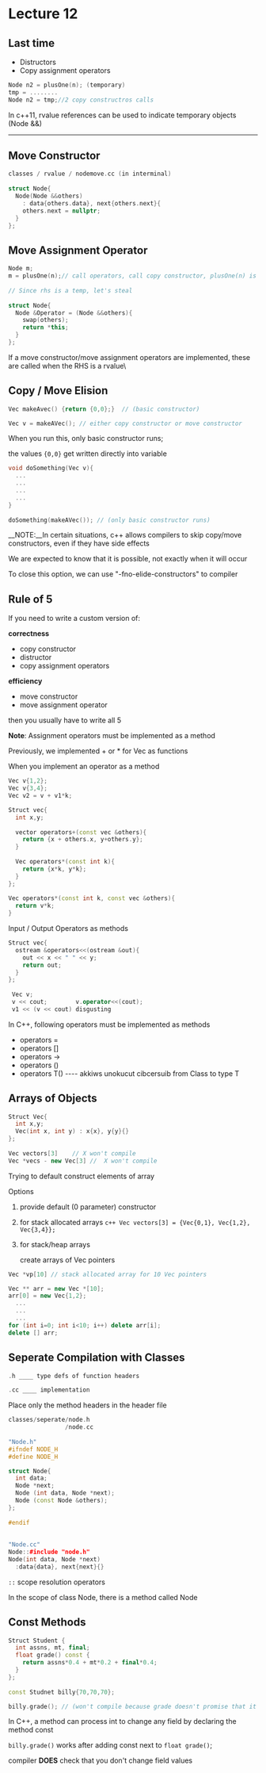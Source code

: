 # Lecture 12
## Last time
  - Distructors
  - Copy assignment operators

```c++
Node n2 = plusOne(n); (temporary)
tmp = ........
Node n2 = tmp;//2 copy constructros calls
```

In c++11, rvalue references can be used to indicate temporary objects (Node &&)

-------------

## Move Constructor
```c++
classes / rvalue / nodemove.cc (in interminal)
       
struct Node{
  Node(Node &&others)
    : data{others.data}, next{others.next}{
    others.next = nullptr;
  }
};
```  

## Move Assignment Operator
```c++
Node m;
m = plusOne(n);// call operators, call copy constructor, plusOne(n) is rvalue
       
// Since rhs is a temp, let's steal
         
struct Node{
  Node &Operator = (Node &&others){
    swap(others);
    return *this;
  }
};
```           
           
If a move constructor/move assignment operators are implemented, these are called when the RHS is a rvalue\
 
## Copy / Move Elision
 
```c++ 
Vec makeAvec() {return {0,0};}  // (basic constructor)

Vec v = makeAVec(); // either copy constructor or move constructor
```

When you run this, only basic constructor runs;
  
the values `{0,0}` get written directly into variable

```c++
void doSomething(Vec v){
  ...
  ...
  ...
  ...
}
  
doSomething(makeAVec()); // (only basic constructor runs)
```

__NOTE:__In certain situations, c++ allows compilers to skip copy/move constructors, even if they have side effects

We are expected to know that it is possible, not exactly when it will occur

To close this option, we can use "-fno-elide-constructors" to compiler

## Rule of 5

If you need to write a custom version of:

__correctness__
  - copy constructor
  - distructor                             
  - copy assignment operators
  
__efficiency__     
  - move constructor
  - move assignment operator               
     
then you usually have to write all 5
     

__Note__: Assignment operators must be implemented as a method

Previously, we implemented + or * for Vec as functions

When you implement an operator as a method

```c++
Vec v{1,2};
Vec v{3,4};
Vec v2 = v + v1*k;

Struct vec{
  int x,y;
       
  vector operators+(const vec &others){
    return {x + others.x, y+others.y};
  }
  
  Vec operators*(const int k){
    return {x*k, y*k};
  }
};
     
Vec operators*(const int k, const vec &others){
  return v*k;
}
```
       
Input / Output Operators as methods
```c++
Struct vec{
  ostream &operators<<(ostream &out){
    out << x << " " << y;
    return out;
  }
};
       
 Vec v; 
 v << cout;        v.operator<<(cout);
 v1 << (v << cout) disgusting
```

In C++, following operators must be implemented as methods
  - operators =
  - operators []
  - operators ->
  - operators ()
  - operators T()    ---- akkiws unokucut cibcersuib from Class to type T
      
## Arrays of Objects
```c++
Struct Vec{
  int x,y;
  Vec(int x, int y) : x{x}, y{y}{}
};
     
Vec vectors[3]    // X won't compile
Vec *vecs - new Vec[3] //  X won't compile
```

Trying to default construct elements of array

Options
  1. provide default (0 parameter) constructor
  2. for stack allocated arrays
    ```c++
    Vec vectors[3] = {Vec{0,1}, Vec{1,2}, Vec{3,4}};
    ```
  3. for stack/heap arrays
        
     create arrays of Vec pointers
        
```c++
Vec *vp[10] // stack allocated array for 10 Vec pointers

Vec ** arr = new Vec *[10];
arr[0] = new Vec{1,2};
  ...
  ...
  ...
for (int i=0; int i<10; i++) delete arr[i];
delete [] arr;
```

## Seperate Compilation with Classes
```c++
.h ____ type defs of function headers

.cc ____ implementation
```

Place only the method headers in the header file
```c++
classes/seperate/node.h
                /node.cc
                 
"Node.h"
#ifndef NODE_H
#define NODE_H

struct Node{
  int data;
  Node *next;
  Node (int data, Node *next);
  Node (const Node &others);
};
       
#endif
       
   
"Node.cc"
Node::#include "node.h"
Node(int data, Node *next)
  :data{data}, next{next}{}
```

`::` scope resolution operators 

In the scope of class Node, there is a method called Node

## Const Methods

```c++
Struct Student {
  int assns, mt, final;
  float grade() const {
    return assns*0.4 + mt*0.2 + final*0.4;
  }
};
       
const Studnet billy{70,70,70};

billy.grade(); // (won't compile because grade doesn't promise that it won't change any fields.
```

In C++, a method can process int to change any field by declaring the method const

`billy.grade()` works after adding const next to `float grade()`;

compiler __DOES__ check that you don't change field values







